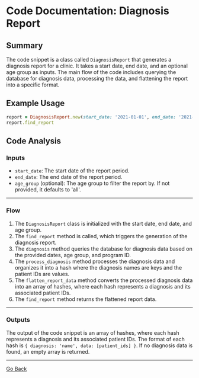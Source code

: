 # Code Documentation: Diagnosis Report
## Summary
The code snippet is a class called `DiagnosisReport` that generates a diagnosis report for a clinic. It takes a start date, end date, and an optional age group as inputs. The main flow of the code includes querying the database for diagnosis data, processing the data, and flattening the report into a specific format.

## Example Usage
```ruby
report = DiagnosisReport.new(start_date: '2021-01-01', end_date: '2021-12-31', age_group: '5 to 14')
report.find_report
```

## Code Analysis
### Inputs
- `start_date`: The start date of the report period.
- `end_date`: The end date of the report period.
- `age_group` (optional): The age group to filter the report by. If not provided, it defaults to 'all'.
___
### Flow
1. The `DiagnosisReport` class is initialized with the start date, end date, and age group.
2. The `find_report` method is called, which triggers the generation of the diagnosis report.
3. The `diagnosis` method queries the database for diagnosis data based on the provided dates, age group, and program ID.
4. The `process_diagnosis` method processes the diagnosis data and organizes it into a hash where the diagnosis names are keys and the patient IDs are values.
5. The `flatten_report_data` method converts the processed diagnosis data into an array of hashes, where each hash represents a diagnosis and its associated patient IDs.
6. The `find_report` method returns the flattened report data.
___
### Outputs
The output of the code snippet is an array of hashes, where each hash represents a diagnosis and its associated patient IDs. The format of each hash is `{ diagnosis: 'name', data: [patient_ids] }`. If no diagnosis data is found, an empty array is returned.
___

[Go Back](../README.md)